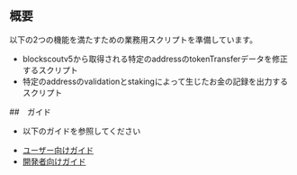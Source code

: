 ## 概要

以下の2つの機能を満たすための業務用スクリプトを準備しています。

- blockscoutv5から取得される特定のaddressのtokenTransferデータを修正するスクリプト
- 特定のaddressのvalidationとstakingによって生じたお金の記録を出力するスクリプト

##　ガイド

* 以下のガイドを参照してください

- [ユーザー向けガイド](./doc/%E3%83%A6%E3%83%BC%E3%82%B6%E3%83%BC%E5%90%91%E3%81%91%E3%82%AC%E3%82%A4%E3%83%89.md)
- [開発者向けガイド](./doc/%E9%96%8B%E7%99%BA%E8%80%85%E5%90%91%E3%81%91%E3%82%AC%E3%82%A4%E3%83%89.md)


